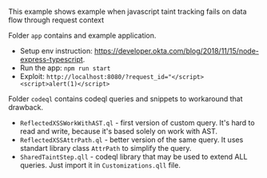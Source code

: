 This example shows example when javascript taint tracking fails on data flow through request context

Folder `app` contains and example application.
* Setup env instruction: https://developer.okta.com/blog/2018/11/15/node-express-typescript. 
* Run the app: `npm run start`
* Exploit: `http://localhost:8080/?request_id="</script><script>alert(1)</script>`

Folder `codeql` contains codeql queries and snippets to workaround that drawback.
* `ReflectedXSSWorkWithAST.ql` - first version of custom query. It's hard to read and write, because it's based solely on work with AST.
* `ReflectedXSSAttrPath.ql` - better version of the same query. It uses standart library class `AttrPath` to simplify the query.
* `SharedTaintStep.qll` - codeql library that may be used to extend ALL queries. Just import it in `Customizations.qll` file.
